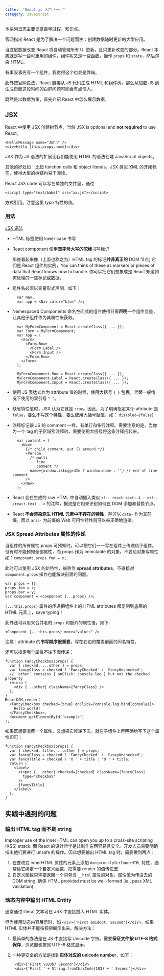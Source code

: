 ```yaml
---
title:  "React.js 入门（一）"
category: JavaScript
---
```

本系列日志主要记录自学过程、知识点。

官网指出 React 是为了解决一个问题而生：创建数据随时更新的大型应用。

当底层数据改变 React 将自动管理所有 UI 更新，且只更新改变的部分。React 本质就是写一些可重用的组件，组件呢又是一些函数，操作 `props` 和 `state`，然后渲染 HTML。

有事没事先写一个组件，我觉得这个也会是弊端。

此外按官网说法，React 直接从 JS 代码生成 HTML 和组件树，那么从加载 JS 到生成页面这段时间的白屏问题可能会有点恼人。

既然是以数据为重，首先介绍 React 中怎么展示数据。

## JSX

React 中使用 JSX 创建树节点，当然 JSX is optional and **not required** to use React。

    <HelloMessage name="John" />
    <div>Hello {this.props.name}</div>

JSX 作为 JS 语法的扩展让我们能使用 HTML 的语法创建 JavaScript objects。

其他的好处如：比起 function calls 和 object literals，JSX 类似 XML 的开闭标签，使得大型的树结构易于阅读。

<!--more-->

React JSX code 可以写在单独的文件里，通过

    <script type="text/babel" src="xx.js"></script>

方式引用。注意这里 _type_ 特性的值。

### 用法

[JSX 语法](https://facebook.github.io/react/docs/jsx-in-depth.html)

+ HTML 标签使用 lower case 书写
+ React component 使用**首字母大写的驼峰**书写标记

    那些看起来像（上面也称之为）HTML tag 的标记**并非真正的** DOM 节点; 它们是 React 组件的实例，You can think of these as markers or pieces of data that React knows how to handle. 你可以把它们想象成是 React 知道如何处理的一些标记或数据。

+ 组件名必须以变量形式声明，如下：

        var Nav;
        var app = <Nav color="blue" />;

+ Namespaced Components 命名空间式的组件使得只需**声明一个**组件变量，让其他子组件作为其属性来获取。

        var MyFormComponent = React.createClass({ ... });
        var Form = MyFormComponent;
        var App = (
          <Form>
            <Form.Row>
              <Form.Label />
              <Form.Input />
            </Form.Row>
          </Form>
        );

        MyFormComponent.Row = React.createClass({ ... });
        MyFormComponent.Label = React.createClass({ ... });
        MyFormComponent.Input = React.createClass({ ... });

+ 使用 JS 表达式作为 attribute 值的时候，使用大括号 `{ }` 包裹，代替一般情况下使用的双引号 `" "`。
+ 缺省特性值时，JSX 认为它就是 `true`。因此，为了明确指定某个 attribute 是 `false`，要么不写这个特性，要么使用大括号赋值，如： `disabled={false}`
+ 注释标记跟 JS 的 comment 一样，有单行和多行注释。需要注意的是，当你为一个 tag 的子区域写注释时，需要使用大括号将这条注释括起来。

        var content = (
          <Nav>
            {/* child comment, put {} around */}
            <Person
              /* multi
                 line
                 comment */
              name={window.isLoggedIn ? window.name : ''} // end of line comment
            />
          </Nav>
        );

+ React 会在生成的 raw HTML 中自动插入类似 `<!-- react-text: 4 --><!-- /react-text -->` 的注释，据说是它用来识别如何在 DOM 添加和替换节点。
+ React **不会渲染原生 HTML 元素中不存在的特性**，除非以 `data-` 作为其前缀。而以 `aria-` 为前缀的 Web 可用性特性则可以被正确地渲染。

### JSX Spread Attributes 属性的传递

当组件的所有属性 props 可预知时，可以把它们一一写在组件上传递给子组件。但有时不能预知全部属性，而 props 作为 immutable 的对象，不要给对象写属性如：`component.props.foo = x;`

此时可以使用 JSX 的新特性，被称作 **spread attributes**。不直接对 `component.props` 操作也能解决前面的问题。

    var props = {};
    props.foo = x;
    props.bar = y;
    var component = <Component {...props} />;

`{...this.props}` 属性的传递把组件上的 HTML attributes 都复制到底层的 HTML 元素上，save typing！

此外还可以用来合并老的 `props` 和额外的属性值，如下:

    <Component {...this.props} more="values" />

注意：attribute 的**书写顺序很重要**，写在右边的覆盖前面的同名特性。

还可以指定哪个属性不往下面传递：

    function FancyCheckbox(props) {
      var { checked, ...other } = props;
      var fancyClass = checked ? 'FancyChecked' : 'FancyUnchecked';
      // `other` contains { onClick: console.log } but not the checked property
      return (
        <div {...other} className={fancyClass} />
      );
    }
    ReactDOM.render(
      <FancyCheckbox checked={true} onClick={console.log.bind(console)}>
        Hello world!
      </FancyCheckbox>,
      document.getElementById('example')
    );

如果既想要消费一个属性，又想把它传递下去，就在子组件上再明确地写下这个属性即可：

    function FancyCheckbox(props) {
      var { checked, title, ...other } = props;
      var fancyClass = checked ? 'FancyChecked' : 'FancyUnchecked';
      var fancyTitle = checked ? 'X ' + title : 'O ' + title;
      return (
        <label>
          <input {...other} checked={checked} className={fancyClass}
            type="checkbox"
          />
          {fancyTitle}
        </label>
      );
    }

## 实践中遇到的问题

### 输出 HTML tag 而不是 string

Improper use of the innerHTML can open you up to a cross-site scripting (XSS) attack. 而 React 的设计哲学是让制作东西容易且安全。开发人员需要明确指出他们要进行 unsafe 的操作。因此想要输出 HTML tag 时，需要做到两点：

1. 在要改变 innerHTML 属性的元素上添加 `dangerouslySetInnerHTML` 特性，通常给它绑定一个自定义函数，把需要 render 的值传进去.
2. 自定义函数只需要返回一个只包含 `__html` 属性的对象。属性值为传进去的 DOM string. 确保 HTML provided must be well-formed (ie., pass XML validation).

### 动态内容中输出 HTML Entity

通常通过 literal 文本可在 JSX 中直接插入 HTML 实体。

但当使用动态内容展示时，如 `<div>{'First &middot; Second'}</div>`，结果 HTML 实体并不能按预期展示出来。解决方法：

1. 最简单的办法是在 JS 中直接写 Unicode 字符。需要**保证文件按 UTF-8 格式保存**，浏览器也按照 UTF-8 格式显示。
2. 一种更安全的方法是找到**实体对应的 unicode number**，如下：

        <div>{'First \u00b7 Second'}</div>
        <div>{'First ' + String.fromCharCode(183) + ' Second'}</div>
